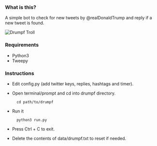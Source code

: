 ### What is this?

A simple bot to check for new tweets by @realDonaldTrump and reply if a new tweet is found.

![Drumpf Troll](https://raw.githubusercontent.com/impshum/Drumpf-Troll/master/screenshot.jpg)

### Requirements

* Python3
* Tweepy

### Instructions

* Edit config.py (add twitter keys, replies, hashtags and timer).
* Open terminal/prompt and cd into drumpf directory.

        cd path/to/drumpf

* Run it

        python3 run.py

* Press Ctrl + C to exit.
* Delete the contents of data/drumpf.txt to reset if needed.
